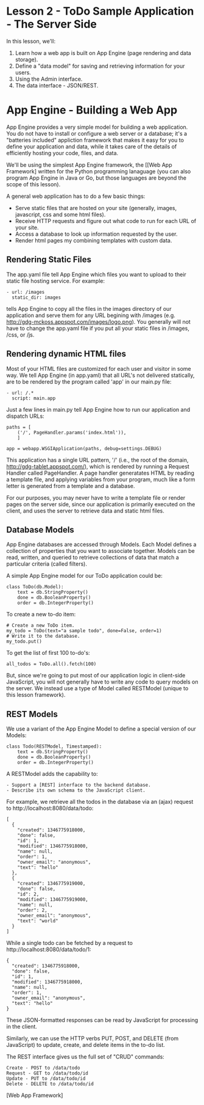 # Lesson 2 - ToDo Sample Application - The Server Side

In this lesson, we'll:

1. Learn how a web app is built on App Engine (page rendering and data storage).
2. Define a "data model" for saving and retrieving information for your users.
3. Using the Admin interface.
4. The data interface - JSON/REST.

# App Engine - Building a Web App

App Engine provides a very simple model for building a web application. You do not have to
install or configure a web server or a database; it's a "batteries included" appliction
framework that makes it easy for you to define your application and data, while it takes care
of the details of efficiently hosting your code, files, and data.

We'll be using the simplest App Engine framework, the [[Web App Framework] written for the
Python programming lanaguage (you can also program App Engine in Java or Go, but those
languages are beyond the scope of this lesson).

A general web application has to do a few basic things:

- Serve static files that are hosted on your site (generally, images, javascript, css and some
  html files).
- Receive HTTP requests and figure out what code to run for each URL of your site.
- Access a database to look up information requested by the user.
- Render html pages my combining templates with custom data.

## Rendering Static Files

The app.yaml file tell App Engine which files you want to upload to their static file hosting service.  For
example:

    - url: /images
      static_dir: images

tells App Engine to copy all the files in the images directory of our application and serve
them for any URL begining with /images (e.g. http://gdg-mckoss.appspot.com/images/logo.png).
You generally will not have to change the app.yaml file if you put all your static files in
/images, /css, or /js.

## Rendering dynamic HTML files

Most of your HTML files are customized for each user and visitor in some way. We tell App
Engine (in app.yaml) that all URL's not delivered statically, are to be rendered by the program
called 'app' in our main.py file:

    - url: /.*
      script: main.app

Just a few lines in main.py tell App Engine how to run our application and dispatch URLs:

    paths = [
        ('/', PageHandler.params('index.html')),
        ]

    app = webapp.WSGIApplication(paths, debug=settings.DEBUG)

This application has a single URL pattern, '/' (i.e., the root of the domain, http://gdg-tablet.appspot.com/),
which is rendered by running a Request Handler called PageHandler.  A page handler generatates HTML
by reading a template file, and applying variables from your program, much like a form letter is
generated from a template and a database.

For our purposes, you may never have to write a template file or render pages on the server side, since
our application is primarily executed on the client, and uses the server to retrieve data and static
html files.

## Database Models

App Engine databases are accessed through Models.  Each Model defines a collection of properties that
you want to associate together.  Models can be read, written, and queried to retrieve collections of
data that match a particular criteria (called filters).

A simple App Engine model for our ToDo application could be:

    class ToDo(db.Model):
        text = db.StringProperty()
        done = db.BooleanProperty()
        order = db.IntegerProperty()

To create a new to-do item:

    # Create a new ToDo item.
    my_todo = ToDo(text="a sample todo", done=False, order=1)
    # Write it to the database.
    my_todo.put()

To get the list of first 100 to-do's:

    all_todos = ToDo.all().fetch(100)

But, since we're going to put most of our application logic in client-side JavaScript, you will not
generally have to write any code to query models on the server.  We instead use a type of Model called
RESTModel (unique to this lesson framework).

## REST Models

We use a variant of the App Engine Model to define a special version of our Models:

    class Todo(RESTModel, Timestamped):
        text = db.StringProperty()
        done = db.BooleanProperty()
        order = db.IntegerProperty()

A RESTModel adds the capability to:

    - Support a [REST] interface to the backend database.
    - Describe its own schema to the JavaScript client.

For example, we retrieve all the todos in the database via an (ajax) request to
http://localhost:8080/data/todo:

    [
      {
        "created": 1346775918000,
        "done": false,
        "id": 1,
        "modified": 1346775918000,
        "name": null,
        "order": 1,
        "owner_email": "anonymous",
        "text": "hello"
      },
      {
        "created": 1346775919000,
        "done": false,
        "id": 2,
        "modified": 1346775919000,
        "name": null,
        "order": 2,
        "owner_email": "anonymous",
        "text": "world"
      }
    ]

While a single todo can be fetched by a request to http://localhost:8080/data/todo/1:

    {
      "created": 1346775918000,
      "done": false,
      "id": 1,
      "modified": 1346775918000,
      "name": null,
      "order": 1,
      "owner_email": "anonymous",
      "text": "hello"
    }

These JSON-formatted responses can be read by JavaScript for processing in the client.

Similarly, we can use the HTTP verbs PUT, POST, and DELETE (from JavaScript) to update,
create, and delete items in the to-do list.

The REST interface gives us the full set of "CRUD" commands:

    Create - POST to /data/todo
    Request - GET to /data/todo/id
    Update - PUT to /data/todo/id
    Delete - DELETE to /data/todo/id

  [Web App Framework]